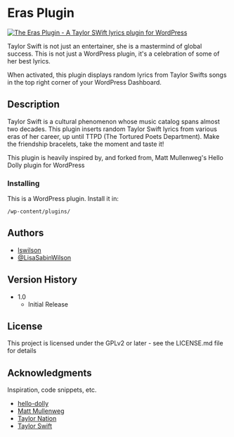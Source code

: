 # Eras Plugin

[![The Eras Plugin - A Taylor SWift lyrics plugin for WordPress](https://lisasabin-wilson.com/the-eras-plugin.png)](https://lisasabin-wilson.com)

Taylor Swift is not just an entertainer, she is a mastermind of global success.
This is not just a WordPress plugin, it's a celebration of some of her best lyrics.

When activated, this plugin displays random lyrics from Taylor Swifts songs in the top right corner of your WordPress Dashboard.


## Description

Taylor Swift is a cultural phenomenon whose music catalog spans almost two decades. This plugin inserts random Taylor Swift lyrics from various eras of her career, up until TTPD (The Tortured Poets Department).  Make the friendship bracelets, take the moment and taste it!

This plugin is heavily inspired by, and forked from, Matt Mullenweg's Hello Dolly plugin for WordPress

### Installing

This is a WordPress plugin.  Install it in:
```
/wp-content/plugins/
```

## Authors

* [lswilson](https://github.com/lswilson)
* [@LisaSabinWilson](https://twitter.com/lisasabinwilson)

## Version History

* 1.0
    * Initial Release

## License

This project is licensed under the GPLv2 or later - see the LICENSE.md file for details

## Acknowledgments

Inspiration, code snippets, etc.
* [hello-dolly](https://wordpress.org/plugins/hello-dolly/)
* [Matt Mullenweg](https://ma.tt)
* [Taylor Nation](https://taylorswift.com)
* [Taylor Swift](https://twitter.com/taylorswift13)
